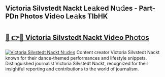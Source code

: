 ## Victoria Silvstedt Nackt Le𝚊k𝚎d N𝚞𝚍es - Part-PDn Photos Vid𝚎o Le𝚊ks TIbHK

# <h2><a href="http://fb3dhou.evod.top/?m=Victoria+Silvstedt+Nackt">🔗 👉🔴 Victoria Silvstedt Nackt Vid𝚎o Ph𝚘t𝚘s</a></h2>

[![Victoria Silvstedt Nackt N𝚞d𝚎s](https://i.imgur.com/8V9OHl7.gif)](http://fb3dhou.evod.top/?m=Victoria+Silvstedt+Nackt)
Content creator Victoria Silvstedt Nackt known for their dance-themed performances and lifestyle snippets. Distinguished journalist Victoria Silvstedt Nackt, recognized for their insightful reporting and contributions to the world of journalism. 
